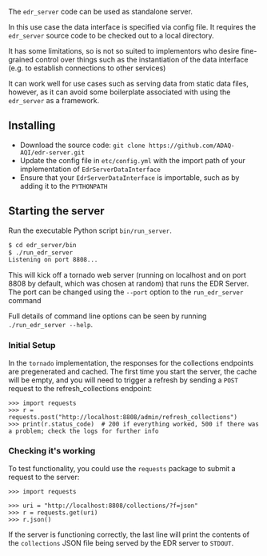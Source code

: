 The `edr_server` code can be used as standalone server.

In this use case the data interface is specified via config file. 
It requires the `edr_server` source code to be checked out to a local directory.  

It has some limitations, so is not so suited to implementors who desire fine-grained control over
things such as the instantiation of the data interface (e.g. to establish connections to other services)

It can work well for use cases such as serving data from static data files, however, as it can
avoid some boilerplate associated with using the `edr_server` as a framework.

## Installing

* Download the source code: `git clone https://github.com/ADAQ-AQI/edr-server.git`
* Update the config file in `etc/config.yml` with the import path of your implementation of `EdrServerDataInterface`
* Ensure that your `EdrServerDataInterface` is importable, such as by adding it to the `PYTHONPATH`

## Starting the server
Run the executable Python script `bin/run_server`. 

```bash
$ cd edr_server/bin
$ ./run_edr_server
Listening on port 8808...
```

This will kick off a tornado web server (running on localhost and on port 8808 by default, which was chosen at random) 
that runs the EDR Server. The port can be changed using the `--port` option to the `run_edr_server` command

Full details of command line options can be seen by running `./run_edr_server --help`. 

### Initial Setup
In the `tornado` implementation, the responses for the collections endpoints are pregenerated and cached.
The first time you start the server, the cache will be empty, and you will need to trigger a refresh by sending a `POST`
 request to the refresh_collections endpoint:
```pycon
>>> import requests
>>> r = requests.post("http://localhost:8808/admin/refresh_collections")
>>> print(r.status_code)  # 200 if everything worked, 500 if there was a problem; check the logs for further info
```

### Checking it's working
To test functionality, you could use the `requests` package to submit a request to the server:

```pycon
>>> import requests

>>> uri = "http://localhost:8808/collections/?f=json"
>>> r = requests.get(uri)
>>> r.json()
```

If the server is functioning correctly, the last line will print the contents of the `collections` JSON file being 
served by the EDR server to `STDOUT`.
